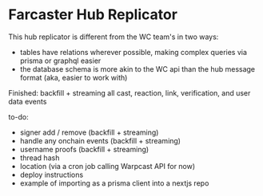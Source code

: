 # Farcaster Hub Replicator

This hub replicator is different from the WC team's in two ways:
- tables have relations wherever possible, making complex queries via prisma or graphql easier
- the database schema is more akin to the WC api than the hub message format (aka, easier to work with)

Finished:
backfill + streaming all cast, reaction, link, verification, and user data events

to-do:
- signer add / remove (backfill + streaming)
- handle any onchain events (backfill + streaming)
- username proofs (backfill + streaming)
- thread hash
- location (via a cron job calling Warpcast API for now)
- deploy instructions
- example of importing as a prisma client into a nextjs repo
